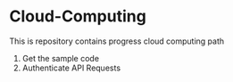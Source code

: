 # Cloud-Computing
This is repository contains progress cloud computing path

1. Get the sample code
2. Authenticate API Requests
